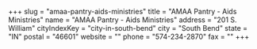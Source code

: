 +++
slug = "amaa-pantry-aids-ministries"
title = "AMAA Pantry - Aids Ministries"
name = "AMAA Pantry - Aids Ministries"
address = "201 S. William"
cityIndexKey = "city-in-south-bend"
city = "South Bend"
state = "IN"
postal = "46601"
website = ""
phone = "574-234-2870"
fax = ""
+++
